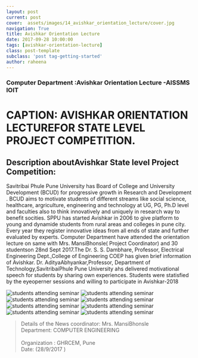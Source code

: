 ```yaml
---
layout: post
current: post
cover:  assets/images/14_avishkar_orientation_lecture/cover.jpg
navigation: True
title: Avishkar Orientation Lecture
date: 2017-09-28 10:00:00
tags: [avishkar-orientation-lecture]
class: post-template
subclass: 'post tag-getting-started'
author: raheena
---
```


### Computer  Department :Avishkar Orientation Lecture -AISSMS IOIT
# CAPTION: AVISHKAR ORIENTATION LECTUREFOR STATE LEVEL PROJECT COMPETITION.
  
## Description aboutAvishkar State level Project Competition:
<p> Savitribai Phule Pune University has Board of College and University Development (BCUD) for progressive growth in Research and Development  . BCUD aims to motivate students of different streams like social science, healthcare, argriculture, engineering and technology at UG, PG, Ph.D  level and faculties also to think innovatively and uniquely in research way to benefit socities. SPPU has started Avishkar in 2006 to give platform to young and dynamide students from rural areas and colleges in pune city. Every year they register innovative ideas from all ends of state and further evaluated by experts.
Computer Department have attended the orientation lecture on same with Mrs. MansiBhonsle( Project Coordinator) and 30 studentson 28nd Sept 2017.The Dr. S. S. Dambhare, Professor, Electrical Engineering Dept.,College of Engineering COEP has given brief information of Avishkar.  Dr. AdityaAbhyankar,Professor, Department of Technology,SavitribaiPhule Pune University ahs delivered motivational speech for students by sharing own experiences. Students were statisfied by the eyeoperner sessions and willing to participate in Avishkar-2018

![students attending seminar](assets/images/14_avishkar_orientation_lecture/1.jpg  "avishkar_orientation_lecture_1")
![students attending seminar](assets/images/14_avishkar_orientation_lecture/2.jpg  "avishkar_orientation_lecture_2")
![students attending seminar](assets/images/14_avishkar_orientation_lecture/3.jpg  "avishkar_orientation_lecture_3")
![students attending seminar](assets/images/14_avishkar_orientation_lecture/4.jpg  "avishkar_orientation_lecture_4")
![students attending seminar](assets/images/14_avishkar_orientation_lecture/5.jpg  "avishkar_orientation_lecture_5")
![students attending seminar](assets/images/14_avishkar_orientation_lecture/6.jpg  "avishkar_orientation_lecture_6")
![students attending seminar](assets/images/14_avishkar_orientation_lecture/7.jpg  "avishkar_orientation_lecture_7")
![students attending seminar](assets/images/14_avishkar_orientation_lecture/8.jpg  "avishkar_orientation_lecture_8")



> Details of the News coordinator:  Mrs. MansiBhonsle <br>
> Department: COMPUTER ENGINEERING  <br>  
> Organization : GHRCEM, Pune <br>
> Date: (28/9/2017 )


